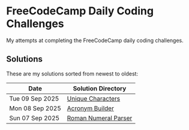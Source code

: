 # FreeCodeCamp Daily Coding Challenges

My attempts at completing the FreeCodeCamp daily coding challenges.

## Solutions

These are my solutions sorted from newest to oldest:

| Date            | Solution Directory |
| --------------- | ------------------ |
| Tue 09 Sep 2025 | [Unique Characters](https://github.com/clintonkopotic/FreeCodeCampDailyCodingChallenges/tree/f08b6c4ed24d60be48bc44baadbb44c54f03c333/2025-09-09%20-%20Unique%20Characters)
| Mon 08 Sep 2025 | [Acronym Builder](https://github.com/clintonkopotic/FreeCodeCampDailyCodingChallenges/tree/467f79c7f1879ddad7a54222de7c79f63a77c401/2025-09-08%20-%20Acronym%20Builder)
| Sun 07 Sep 2025 | [Roman Numeral Parser](https://github.com/clintonkopotic/FreeCodeCampDailyCodingChallenges/tree/5c298abbad6c6d855ce69f6239efbff6df338491/2025-09-07%20-%20Roman%20Numeral%20Parser) |
